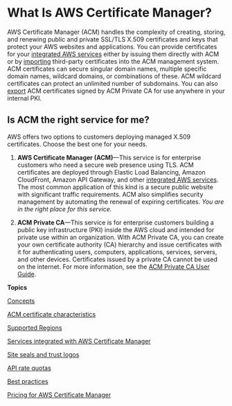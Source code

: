 # What Is AWS Certificate Manager?<a name="acm-overview"></a>

AWS Certificate Manager \(ACM\) handles the complexity of creating, storing, and renewing public and private SSL/TLS X\.509 certificates and keys that protect your AWS websites and applications\. You can provide certificates for your [integrated AWS services](acm-services.md) either by issuing them directly with ACM or by [importing](import-certificate.md) third\-party certificates into the ACM management system\. ACM certificates can secure singular domain names, multiple specific domain names, wildcard domains, or combinations of these\. ACM wildcard certificates can protect an unlimited number of subdomains\. You can also [export](export-private.md) ACM certificates signed by ACM Private CA for use anywhere in your internal PKI\. 

## Is ACM the right service for me?<a name="service-options"></a>

AWS offers two options to customers deploying managed X\.509 certificates\. Choose the best one for your needs\.

1. **AWS Certificate Manager \(ACM\)**—This service is for enterprise customers who need a secure web presence using TLS\. ACM certificates are deployed through Elastic Load Balancing, Amazon CloudFront, Amazon API Gateway, and other [integrated AWS services](acm-services.md)\. The most common application of this kind is a secure public website with significant traffic requirements\. ACM also simplifies security management by automating the renewal of expiring certificates\. *You are in the right place for this service\.*

1. **ACM Private CA**—This service is for enterprise customers building a public key infrastructure \(PKI\) inside the AWS cloud and intended for private use within an organization\. With ACM Private CA, you can create your own certificate authority \(CA\) hierarchy and issue certificates with it for authenticating users, computers, applications, services, servers, and other devices\. Certificates issued by a private CA cannot be used on the internet\. For more information, see the [ACM Private CA User Guide](https://docs.aws.amazon.com/acm-pca/latest/userguide/PcaWelcome.html)\.

**Topics**

[Concepts](acm-concepts.md)

[ACM certificate characteristics](acm-certificate.md)

[Supported Regions](acm-regions.md)

[Services integrated with AWS Certificate Manager](acm-services.md)

[Site seals and trust logos](acm-siteseal.md)

[API rate quotas](acm-limits.md#api-rate-limits)

[Best practices](acm-bestpractices.md)

[Pricing for AWS Certificate Manager](acm-billing.md)